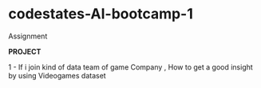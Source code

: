 # codestates-AI-bootcamp-1
Assignment

**PROJECT**

1 - If i join kind of data team of game Company , How to get a good insight by using Videogames dataset 
